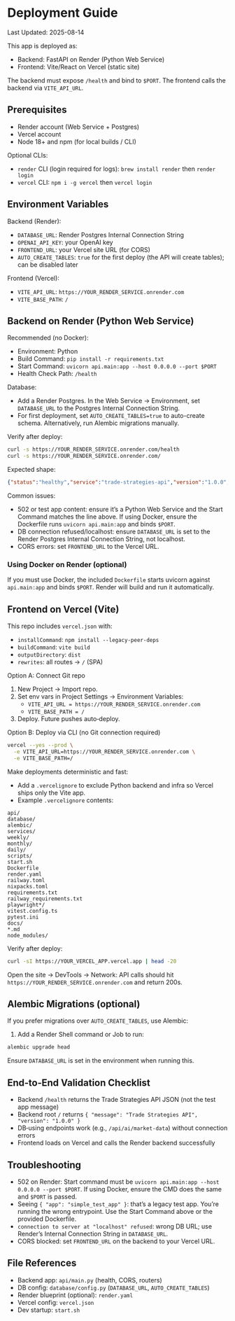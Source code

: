 # Deployment Guide

Last Updated: 2025-08-14

This app is deployed as:

- Backend: FastAPI on Render (Python Web Service)
- Frontend: Vite/React on Vercel (static site)

The backend must expose `/health` and bind to `$PORT`. The frontend calls the backend via `VITE_API_URL`.

## Prerequisites

- Render account (Web Service + Postgres)
- Vercel account
- Node 18+ and npm (for local builds / CLI)

Optional CLIs:
- `render` CLI (login required for logs): `brew install render` then `render login`
- `vercel` CLI: `npm i -g vercel` then `vercel login`

## Environment Variables

Backend (Render):
- `DATABASE_URL`: Render Postgres Internal Connection String
- `OPENAI_API_KEY`: your OpenAI key
- `FRONTEND_URL`: your Vercel site URL (for CORS)
- `AUTO_CREATE_TABLES`: `true` for the first deploy (the API will create tables); can be disabled later

Frontend (Vercel):
- `VITE_API_URL`: `https://YOUR_RENDER_SERVICE.onrender.com`
- `VITE_BASE_PATH`: `/`

## Backend on Render (Python Web Service)

Recommended (no Docker):
- Environment: Python
- Build Command: `pip install -r requirements.txt`
- Start Command: `uvicorn api.main:app --host 0.0.0.0 --port $PORT`
- Health Check Path: `/health`

Database:
- Add a Render Postgres. In the Web Service → Environment, set `DATABASE_URL` to the Postgres Internal Connection String.
- For first deployment, set `AUTO_CREATE_TABLES=true` to auto-create schema. Alternatively, run Alembic migrations manually.

Verify after deploy:
```bash
curl -s https://YOUR_RENDER_SERVICE.onrender.com/health
curl -s https://YOUR_RENDER_SERVICE.onrender.com/
```
Expected shape:
```json
{"status":"healthy","service":"trade-strategies-api","version":"1.0.0","port":"<port>"}
```

Common issues:
- 502 or test app content: ensure it’s a Python Web Service and the Start Command matches the line above. If using Docker, ensure the Dockerfile runs `uvicorn api.main:app` and binds `$PORT`.
- DB connection refused/localhost: ensure `DATABASE_URL` is set to the Render Postgres Internal Connection String, not localhost.
- CORS errors: set `FRONTEND_URL` to the Vercel URL.

### Using Docker on Render (optional)
If you must use Docker, the included `Dockerfile` starts uvicorn against `api.main:app` and binds `$PORT`. Render will build and run it automatically.

## Frontend on Vercel (Vite)

This repo includes `vercel.json` with:
- `installCommand`: `npm install --legacy-peer-deps`
- `buildCommand`: `vite build`
- `outputDirectory`: `dist`
- `rewrites`: all routes → `/` (SPA)

Option A: Connect Git repo
1) New Project → Import repo.
2) Set env vars in Project Settings → Environment Variables:
   - `VITE_API_URL = https://YOUR_RENDER_SERVICE.onrender.com`
   - `VITE_BASE_PATH = /`
3) Deploy. Future pushes auto‑deploy.

Option B: Deploy via CLI (no Git connection required)
```bash
vercel --yes --prod \
  -e VITE_API_URL=https://YOUR_RENDER_SERVICE.onrender.com \
  -e VITE_BASE_PATH=/
```

Make deployments deterministic and fast:
- Add a `.vercelignore` to exclude Python backend and infra so Vercel ships only the Vite app.
- Example `.vercelignore` contents:
```
api/
database/
alembic/
services/
weekly/
monthly/
daily/
scripts/
start.sh
Dockerfile
render.yaml
railway.toml
nixpacks.toml
requirements.txt
railway_requirements.txt
playwright*/
vitest.config.ts
pytest.ini
docs/
*.md
node_modules/
```

Verify after deploy:
```bash
curl -sI https://YOUR_VERCEL_APP.vercel.app | head -20
```
Open the site → DevTools → Network: API calls should hit `https://YOUR_RENDER_SERVICE.onrender.com` and return 200s.

## Alembic Migrations (optional)

If you prefer migrations over `AUTO_CREATE_TABLES`, use Alembic:
1) Add a Render Shell command or Job to run:
```bash
alembic upgrade head
```
Ensure `DATABASE_URL` is set in the environment when running this.

## End‑to‑End Validation Checklist

- Backend `/health` returns the Trade Strategies API JSON (not the test app message)
- Backend root `/` returns `{ "message": "Trade Strategies API", "version": "1.0.0" }`
- DB‑using endpoints work (e.g., `/api/ai/market-data`) without connection errors
- Frontend loads on Vercel and calls the Render backend successfully

## Troubleshooting

- 502 on Render: Start command must be `uvicorn api.main:app --host 0.0.0.0 --port $PORT`. If using Docker, ensure the CMD does the same and `$PORT` is passed.
- Seeing `{ "app": "simple_test_app" }`: that’s a legacy test app. You’re running the wrong entrypoint. Use the Start Command above or the provided Dockerfile.
- `connection to server at "localhost" refused`: wrong DB URL; use Render’s Internal Connection String in `DATABASE_URL`.
- CORS blocked: set `FRONTEND_URL` on the backend to your Vercel URL.

## File References

- Backend app: `api/main.py` (health, CORS, routers)
- DB config: `database/config.py` (`DATABASE_URL`, `AUTO_CREATE_TABLES`)
- Render blueprint (optional): `render.yaml`
- Vercel config: `vercel.json`
- Dev startup: `start.sh`


